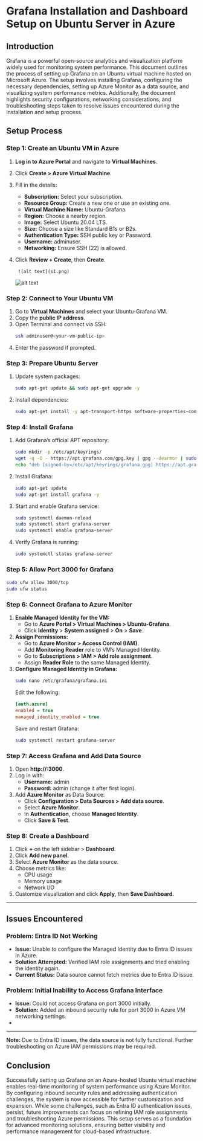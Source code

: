 # Grafana Installation and Dashboard Setup on Ubuntu Server in Azure

## Introduction

Grafana is a powerful open-source analytics and visualization platform widely used for monitoring system performance. This document outlines the process of setting up Grafana on an Ubuntu virtual machine hosted on Microsoft Azure. The setup involves installing Grafana, configuring the necessary dependencies, setting up Azure Monitor as a data source, and visualizing system performance metrics. Additionally, the document highlights security configurations, networking considerations, and troubleshooting steps taken to resolve issues encountered during the installation and setup process.




## Setup Process

### Step 1: Create an Ubuntu VM in Azure
1. **Log in to Azure Portal** and navigate to **Virtual Machines**.
2. Click **Create > Azure Virtual Machine**.
3. Fill in the details:
   - **Subscription:** Select your subscription.
   - **Resource Group:** Create a new one or use an existing one.
   - **Virtual Machine Name:** Ubuntu-Grafana
   - **Region:** Choose a nearby region.
   - **Image:** Select Ubuntu 20.04 LTS.
   - **Size:** Choose a size like Standard B1s or B2s.
   - **Authentication Type:** SSH public key or Password.
   - **Username:** adminuser.
   - **Networking:** Ensure SSH (22) is allowed.
4. Click **Review + Create**, then **Create**.


        ![alt text](s1.png)
   ![alt text](images/s1.png)

   
### Step 2: Connect to Your Ubuntu VM
1. Go to **Virtual Machines** and select your Ubuntu-Grafana VM.
2. Copy the **public IP address**.
3. Open Terminal and connect via SSH:
   ```sh
   ssh adminuser@<your-vm-public-ip>
   ```
4. Enter the password if prompted.

### Step 3: Prepare Ubuntu Server
1. Update system packages:
   ```sh
   sudo apt-get update && sudo apt-get upgrade -y
   ```
2. Install dependencies:
   ```sh
   sudo apt-get install -y apt-transport-https software-properties-common wget
   ```

### Step 4: Install Grafana
1. Add Grafana’s official APT repository:
   ```sh
   sudo mkdir -p /etc/apt/keyrings/
   wget -q -O - https://apt.grafana.com/gpg.key | gpg --dearmor | sudo tee /etc/apt/keyrings/grafana.gpg > /dev/null
   echo "deb [signed-by=/etc/apt/keyrings/grafana.gpg] https://apt.grafana.com stable main" | sudo tee -a /etc/apt/sources.list.d/grafana.list
   ```
2. Install Grafana:
   ```sh
   sudo apt-get update
   sudo apt-get install grafana -y
   ```
3. Start and enable Grafana service:
   ```sh
   sudo systemctl daemon-reload
   sudo systemctl start grafana-server
   sudo systemctl enable grafana-server
   ```
4. Verify Grafana is running:
   ```sh
   sudo systemctl status grafana-server
   ```

### Step 5: Allow Port 3000 for Grafana
```sh
sudo ufw allow 3000/tcp
sudo ufw status
```

### Step 6: Connect Grafana to Azure Monitor
1. **Enable Managed Identity for the VM:**
   - Go to **Azure Portal > Virtual Machines > Ubuntu-Grafana**.
   - Click **Identity** > **System assigned** > **On** > **Save**.
2. **Assign Permissions:**
   - Go to **Azure Monitor > Access Control (IAM)**.
   - Add **Monitoring Reader** role to VM’s Managed Identity.
   - Go to **Subscriptions > IAM > Add role assignment**.
   - Assign **Reader Role** to the same Managed Identity.
3. **Configure Managed Identity in Grafana:**
   ```sh
   sudo nano /etc/grafana/grafana.ini
   ```
   Edit the following:
   ```ini
   [auth.azure]
   enabled = true
   managed_identity_enabled = true
   ```
   Save and restart Grafana:
   ```sh
   sudo systemctl restart grafana-server
   ```

### Step 7: Access Grafana and Add Data Source
1. Open **http://<your-vm-public-ip>:3000**.
2. Log in with:
   - **Username:** admin
   - **Password:** admin (change it after first login).
3. Add **Azure Monitor** as Data Source:
   - Click **Configuration > Data Sources > Add data source**.
   - Select **Azure Monitor**.
   - In **Authentication**, choose **Managed Identity**.
   - Click **Save & Test**.

### Step 8: Create a Dashboard
1. Click **+** on the left sidebar > **Dashboard**.
2. Click **Add new panel**.
3. Select **Azure Monitor** as the data source.
4. Choose metrics like:
   - CPU usage
   - Memory usage
   - Network I/O
5. Customize visualization and click **Apply**, then **Save Dashboard**.

---

## Issues Encountered
### Problem: Entra ID Not Working
- **Issue:** Unable to configure the Managed Identity due to Entra ID issues in Azure.
- **Solution Attempted:** Verified IAM role assignments and tried enabling the identity again.
- **Current Status:** Data source cannot fetch metrics due to Entra ID issue.

### Problem: Initial Inability to Access Grafana Interface
- **Issue:** Could not access Grafana on port 3000 initially.
- **Solution:** Added an inbound security rule for port 3000 in Azure VM networking settings.
- 
---


**Note:** Due to Entra ID issues, the data source is not fully functional. Further troubleshooting on Azure IAM permissions may be required.

## Conclusion

Successfully setting up Grafana on an Azure-hosted Ubuntu virtual machine enables real-time monitoring of system performance using Azure Monitor. By configuring inbound security rules and addressing authentication challenges, the system is now accessible for further customization and expansion. While some challenges, such as Entra ID authentication issues, persist, future improvements can focus on refining IAM role assignments and troubleshooting Azure permissions. This setup serves as a foundation for advanced monitoring solutions, ensuring better visibility and performance management for cloud-based infrastructure.
